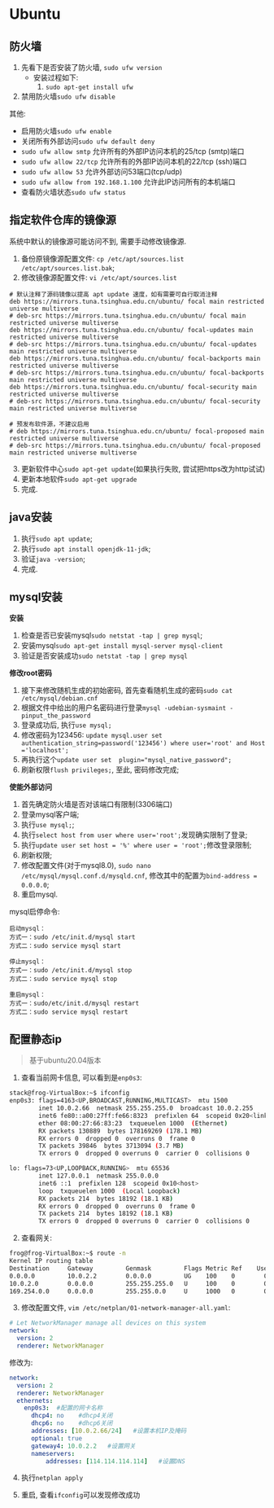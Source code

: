 # Ubuntu

## 防火墙

1. 先看下是否安装了防火墙, ```sudo ufw version```
   * 安装过程如下:
     1. ```sudo apt-get install ufw```
2. 禁用防火墙```sudo ufw disable```

其他:

* 启用防火墙```sudo ufw enable```
* 关闭所有外部访问```sudo ufw default deny```
* ```sudo ufw allow smtp```  允许所有的外部IP访问本机的25/tcp (smtp)端口
* ```sudo ufw allow 22/tcp``` 允许所有的外部IP访问本机的22/tcp (ssh)端口
* ```sudo ufw allow 53``` 允许外部访问53端口(tcp/udp)
* ```sudo ufw allow from 192.168.1.100``` 允许此IP访问所有的本机端口
* 查看防火墙状态```sudo ufw status```

## 指定软件仓库的镜像源

系统中默认的镜像源可能访问不到, 需要手动修改镜像源.

1. 备份原镜像源配置文件: ```cp /etc/apt/sources.list /etc/apt/sources.list.bak```;
2. 修改镜像源配置文件: ```vi /etc/apt/sources.list```
```
# 默认注释了源码镜像以提高 apt update 速度，如有需要可自行取消注释
deb https://mirrors.tuna.tsinghua.edu.cn/ubuntu/ focal main restricted universe multiverse
# deb-src https://mirrors.tuna.tsinghua.edu.cn/ubuntu/ focal main restricted universe multiverse
deb https://mirrors.tuna.tsinghua.edu.cn/ubuntu/ focal-updates main restricted universe multiverse
# deb-src https://mirrors.tuna.tsinghua.edu.cn/ubuntu/ focal-updates main restricted universe multiverse
deb https://mirrors.tuna.tsinghua.edu.cn/ubuntu/ focal-backports main restricted universe multiverse
# deb-src https://mirrors.tuna.tsinghua.edu.cn/ubuntu/ focal-backports main restricted universe multiverse
deb https://mirrors.tuna.tsinghua.edu.cn/ubuntu/ focal-security main restricted universe multiverse
# deb-src https://mirrors.tuna.tsinghua.edu.cn/ubuntu/ focal-security main restricted universe multiverse

# 预发布软件源，不建议启用
# deb https://mirrors.tuna.tsinghua.edu.cn/ubuntu/ focal-proposed main restricted universe multiverse
# deb-src https://mirrors.tuna.tsinghua.edu.cn/ubuntu/ focal-proposed main restricted universe multiverse
```
3. 更新软件中心```sudo apt-get update```(如果执行失败, 尝试把https改为http试试)
4. 更新本地软件```sudo apt-get upgrade```
5. 完成.

## java安装

1. 执行```sudo apt update```;
2. 执行```sudo apt install openjdk-11-jdk```;
3. 验证```java -version```;
4. 完成.

## mysql安装

**安装**

1. 检查是否已安装mysql```sudo netstat -tap | grep mysql```;
2. 安装mysql```sudo apt-get install mysql-server mysql-client```
3. 验证是否安装成功```sudo netstat -tap | grep mysql```

**修改root密码**

1. 接下来修改随机生成的初始密码, 首先查看随机生成的密码```sudo cat /etc/mysql/debian.cnf```
2. 根据文件中给出的用户名密码进行登录```mysql -udebian-sysmaint -pinput_the_password```
3. 登录成功后, 执行```use mysql;```
4. 修改密码为123456: ```update mysql.user set authentication_string=password('123456') where user='root' and Host ='localhost';```
5. 再执行这个```update user set  plugin="mysql_native_password"; ```
6. 刷新权限```flush privileges;```, 至此, 密码修改完成;


**使能外部访问**

1. 首先确定防火墙是否对该端口有限制(3306端口)
2. 登录mysql客户端;
3. 执行```use mysql;```;
4. 执行```select host from user where user='root';```发现确实限制了登录;
5. 执行```update user set host = '%' where user = 'root';```修改登录限制;
6. 刷新权限;
7. 修改配置文件(对于mysql8.0), ```sudo nano /etc/mysql/mysql.conf.d/mysqld.cnf```, 修改其中的配置为```bind-address = 0.0.0.0```;
8. 重启mysql.



mysql启停命令:

```
启动mysql：
方式一：sudo /etc/init.d/mysql start
方式二：sudo service mysql start

停止mysql：
方式一：sudo /etc/init.d/mysql stop
方式二：sudo service mysql stop

重启mysql：
方式一：sudo/etc/init.d/mysql restart
方式二：sudo service mysql restart
```

## 配置静态ip

> 基于ubuntu20.04版本

1. 查看当前网卡信息, 可以看到是```enp0s3```:

```bash
stack@frog-VirtualBox:~$ ifconfig
enp0s3: flags=4163<UP,BROADCAST,RUNNING,MULTICAST>  mtu 1500
        inet 10.0.2.66  netmask 255.255.255.0  broadcast 10.0.2.255
        inet6 fe80::a00:27ff:fe66:8323  prefixlen 64  scopeid 0x20<link>
        ether 08:00:27:66:83:23  txqueuelen 1000  (Ethernet)
        RX packets 130889  bytes 178169269 (178.1 MB)
        RX errors 0  dropped 0  overruns 0  frame 0
        TX packets 39846  bytes 3713094 (3.7 MB)
        TX errors 0  dropped 0 overruns 0  carrier 0  collisions 0

lo: flags=73<UP,LOOPBACK,RUNNING>  mtu 65536
        inet 127.0.0.1  netmask 255.0.0.0
        inet6 ::1  prefixlen 128  scopeid 0x10<host>
        loop  txqueuelen 1000  (Local Loopback)
        RX packets 214  bytes 18192 (18.1 KB)
        RX errors 0  dropped 0  overruns 0  frame 0
        TX packets 214  bytes 18192 (18.1 KB)
        TX errors 0  dropped 0 overruns 0  carrier 0  collisions 0
```

2. 查看网关:

```bash
frog@frog-VirtualBox:~$ route -n
Kernel IP routing table
Destination     Gateway         Genmask         Flags Metric Ref    Use Iface
0.0.0.0         10.0.2.2        0.0.0.0         UG    100    0        0 enp0s3
10.0.2.0        0.0.0.0         255.255.255.0   U     100    0        0 enp0s3
169.254.0.0     0.0.0.0         255.255.0.0     U     1000   0        0 enp0s3
```

3. 修改配置文件, ```vim /etc/netplan/01-network-manager-all.yaml```:

```yaml
# Let NetworkManager manage all devices on this system
network:
  version: 2
  renderer: NetworkManager
```

修改为:

```yaml
network:
  version: 2
  renderer: NetworkManager
  ethernets:
    enp0s3:  #配置的网卡名称
      dhcp4: no    #dhcp4关闭
      dhcp6: no    #dhcp6关闭
      addresses: [10.0.2.66/24]   #设置本机IP及掩码
      optional: true
      gateway4: 10.0.2.2   #设置网关
      nameservers:
          addresses: [114.114.114.114]   #设置DNS
```

4. 执行```netplan apply```

5. 重启, 查看```ifconfig```可以发现修改成功